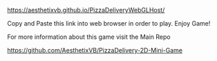 https://aesthetixvb.github.io/PizzaDeliveryWebGLHost/

Copy and Paste this link into web browser in order to play.
Enjoy Game!

For more information about this game visit the Main Repo

https://github.com/AesthetixVB/PizzaDelivery-2D-Mini-Game
